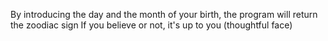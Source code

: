 By introducing the day and the month of your birth, the program will return the zoodiac sign
If you believe or not, it's up to you (thoughtful face)
